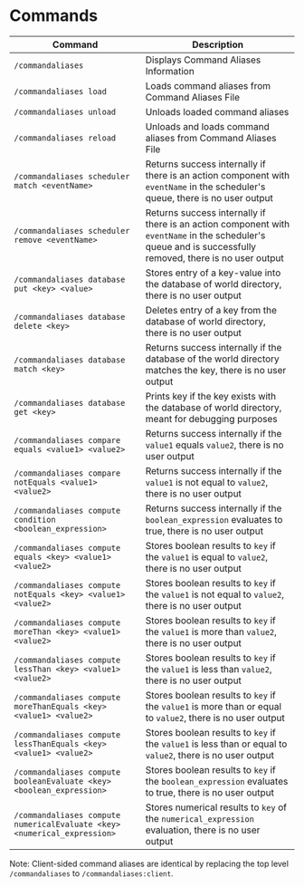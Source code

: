 # Commands

| Command                                                                 | Description                                                                                                                                               |
| ----------------------------------------------------------------------- | --------------------------------------------------------------------------------------------------------------------------------------------------------- |
| `/commandaliases`                                                       | Displays Command Aliases Information                                                                                                                      |
| `/commandaliases load`                                                  | Loads command aliases from Command Aliases File                                                                                                           |
| `/commandaliases unload`                                                | Unloads loaded command aliases                                                                                                                            |
| `/commandaliases reload`                                                | Unloads and loads command aliases from Command Aliases File                                                                                               |
| `/commandaliases scheduler match <eventName>`                           | Returns success internally if there is an action component with `eventName` in the scheduler's queue, there is no user output                             |
| `/commandaliases scheduler remove <eventName>`                          | Returns success internally if there is an action component with `eventName` in the scheduler's queue and is successfully removed, there is no user output |
| `/commandaliases database put <key> <value>`                            | Stores entry of a key-value into the database of world directory, there is no user output                                                                 |
| `/commandaliases database delete <key>`                                 | Deletes entry of a key from the database of world directory, there is no user output                                                                      |
| `/commandaliases database match <key>`                                  | Returns success internally if the database of the world directory matches the key, there is no user output                                                |
| `/commandaliases database get <key>`                                    | Prints key if the key exists with the database of world directory, meant for debugging purposes                                                           |
| `/commandaliases compare equals <value1> <value2>`                      | Returns success internally if the `value1` equals `value2`, there is no user output                                                                       |
| `/commandaliases compare notEquals <value1> <value2>`                   | Returns success internally if the `value1` is not equal to `value2`, there is no user output                                                              |
| `/commandaliases compute condition <boolean_expression>`                | Returns success internally if the `boolean_expression` evaluates to true, there is no user output                                                         |
| `/commandaliases compute equals <key> <value1> <value2>`                | Stores boolean results to `key` if the `value1` is equal to `value2`, there is no user output                                                             |
| `/commandaliases compute notEquals <key> <value1> <value2>`             | Stores boolean results to `key` if the `value1` is not equal to `value2`, there is no user output                                                         |
| `/commandaliases compute moreThan <key> <value1> <value2>`              | Stores boolean results to `key` if the `value1` is more than `value2`, there is no user output                                                            |
| `/commandaliases compute lessThan <key> <value1> <value2>`              | Stores boolean results to `key` if the `value1` is less than `value2`, there is no user output                                                            |
| `/commandaliases compute moreThanEquals <key> <value1> <value2>`        | Stores boolean results to `key` if the `value1` is more than or equal to `value2`, there is no user output                                                |
| `/commandaliases compute lessThanEquals <key> <value1> <value2>`        | Stores boolean results to `key` if the `value1` is less than or equal to `value2`, there is no user output                                                |
| `/commandaliases compute booleanEvaluate <key> <boolean_expression>`    | Stores boolean results to `key` if the `boolean_expression` evaluates to true, there is no user output                                                    |
| `/commandaliases compute numericalEvaluate <key><numerical_expression>` | Stores numerical results to `key` of the `numerical_expression` evaluation, there is no user output                                                       |

Note: Client-sided command aliases are identical by replacing the top level `/commandaliases` to `/commandaliases:client`.
